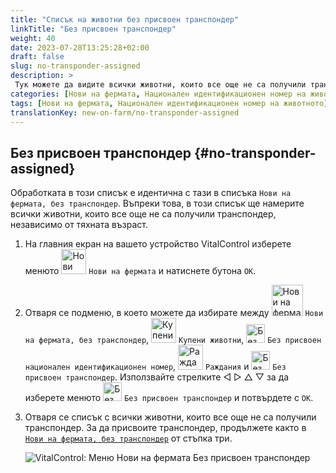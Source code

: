 ```yaml
---
title: "Списък на животни без присвоен транспондер"
linkTitle: "Без присвоен транспондер"
weight: 40
date: 2023-07-28T13:25:28+02:00
draft: false
slug: no-transponder-assigned
description: >
 Тук можете да видите всички животни, които все още не са получили транспондер, и да им присвоите транспондер.
categories: [Нови на фермата, Национален идентификационен номер на животното]
tags: [Нови на фермата, Национален идентификационен номер на животното]
translationKey: new-on-farm/no-transponder-assigned
---
```

## Без присвоен транспондер {#no-transponder-assigned}

Обработката в този списък е идентична с тази в списъка `Нови на фермата, без транспондер`. Въпреки това, в този списък ще намерите всички животни, които все още не са получили транспондер, независимо от тяхната възраст.

1. На главния екран на вашето устройство VitalControl изберете менюто <img src="/icons/main/new-on-farm.svg" width="40" align="bottom" alt="Нови на фермата" /> `Нови на фермата` и натиснете бутона `OK`.

2. Отваря се подменю, в което можете да избирате между <img src="/icons/registration/new-on-farm-no-transponder.svg" width="50" align="bottom" alt="Нови на фермата, без транспондер" /> `Нови на фермата, без транспондер`, <img src="/icons/main/new-on-farm.svg" width="40" align="bottom" alt="Купени животни" /> `Купени животни`, <img src="/icons/registration/no-eartag-number.svg" width="30" align="bottom" alt="Без национален идентификационен номер" /> `Без присвоен национален идентификационен номер`, <img src="/icons/main/births.svg" width="40" align="bottom" alt="Раждания" /> `Раждания` и <img src="/icons/registration/no-transponder.svg" width="30" align="bottom" alt="Без присвоен транспондер" /> `Без присвоен транспондер`. Използвайте стрелките ◁ ▷ △ ▽ за да изберете менюто <img src="/icons/registration/no-transponder.svg" width="30" align="bottom" alt="Без присвоен транспондер" /> `Без присвоен транспондер` и потвърдете с `OK`.

3. Отваря се списък с всички животни, които все още не са получили транспондер. За да присвоите транспондер, продължете както в [`Нови на фермата, без транспондер`](../new-no-transponder/#new-on-farm-no-transponder) от стъпка три.

    ![VitalControl: Меню Нови на фермата Без присвоен транспондер](../images/notransponder2.png "Без присвоен транспондер")
